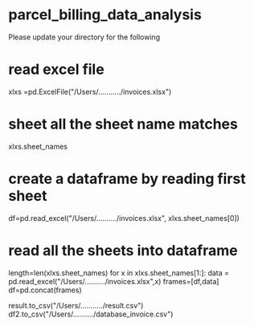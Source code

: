# parcel_billing_data_analysis
Please update your directory for the following
# read excel file
xlxs =pd.ExcelFile("/Users/.........../invoices.xlsx")

# sheet all the sheet name matches
xlxs.sheet_names

# create a dataframe by reading first sheet
df=pd.read_excel("/Users/........../invoices.xlsx", xlxs.sheet_names[0])

# read all the sheets into dataframe
length=len(xlxs.sheet_names)
for x in xlxs.sheet_names[1:]:
    data = pd.read_excel("/Users/........../invoices.xlsx",x)
    frames=[df,data]
    df=pd.concat(frames)

result.to_csv("/Users/.........../result.csv")
df2.to_csv("/Users/........../database_invoice.csv")
